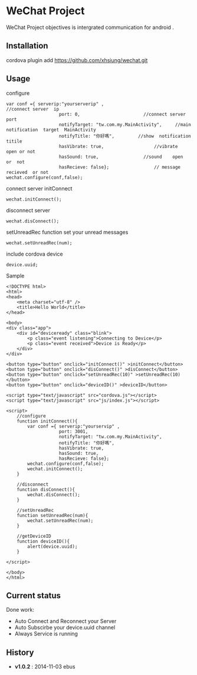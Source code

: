 # WeChat Project

WeChat Project objectives is intergrated  communication for android .

## Installation

cordova  plugin add  https://github.com/xhsiung/wechat.git

## Usage

configure
```config
var conf ={ serverip:"yourserverip" ,                           //connect server  ip
                    port: 0,				        //connect server  port
                    notifyTarget: "tw.com.my.MainActivity",     //main notification  target  MainActivity
                    notifyTitle: "你好嗎",			//show  notification  titile
                    hasVibrate: true,			        //vibrate  open or not
                    hasSound: true,		 	        //sound    open  or  not
                    hasRecieve: false};			        // message   recieved  or not
wechat.configure(conf,false);
```

connect  server initConnect
```initConnect
wechat.initConnect();
```

disconnect server
```
wechat.disConnect();
```

setUnreadRec  function  set  your  unread messages
```
wechat.setUnreadRec(num);
```

include  cordova  device  
```
device.uuid;
```

Sample
```
<!DOCTYPE html>
<html>
<head>
    <meta charset="utf-8" />
    <title>Hello World</title>
</head>

<body>
<div class="app">
    <div id="deviceready" class="blink">
        <p class="event listening">Connecting to Device</p>
        <p class="event received">Device is Ready</p>
    </div>
</div>

<button type="button" onclick="initConnect()" >initConnect</button>
<button type="button" onclick="disConnect()" >disConnect</button>
<button type="button" onclick="setUnreadRec(10)" >setUnreadRec(10)</button>
<button type="button" onclick="deviceID()" >deviceID</button>

<script type="text/javascript" src="cordova.js"></script>
<script type="text/javascript" src="js/index.js"></script>

<script>
    //configure
    function initConnect(){
        var conf ={ serverip:"yourservip" ,
                    port: 3001,
                    notifyTarget: "tw.com.my.MainActivity",
                    notifyTitle: "你好嗎",
                    hasVibrate: true,
                    hasSound: true,
                    hasRecieve: false};
        wechat.configure(conf,false);
        wechat.initConnect();
    }

    //disconnect
    function disConnect(){
        wechat.disConnect();
    }

    //setUnreadRec
    function setUnreadRec(num){
        wechat.setUnreadRec(num);
    }

    //getDeviceID
    function deviceID(){
        alert(device.uuid);
    }

</script>

</body>
</html>
```

## Current status

Done  work:
* Auto  Connect  and Reconnect  your Server
* Auto Subscirbe  your  device.uuid   channel
* Always  Service  is  running

## History

* **v1.0.2** : 2014-11-03
    ebus
